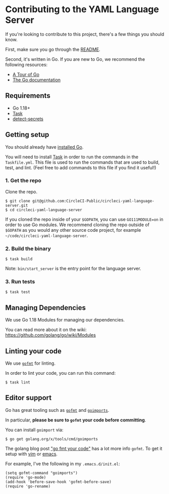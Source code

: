 # Contributing to the YAML Language Server

If you're looking to contribute to this project, there's a few things you should
know.

First, make sure you go through the [README](README.md).

Second, it's written in Go. If you are new to Go, we recommend the following
resources:

-   [A Tour of Go](https://tour.golang.org/welcome/1)
-   [The Go documentation](https://golang.org/doc/)

## Requirements

-   Go 1.18+
-   [Task](https://taskfile.dev/)
-   [detect-secrets](https://github.com/Yelp/detect-secrets)

## Getting setup

You should already have [installed Go](https://golang.org/doc/install).

You will need to install [Task](https://taskfile.dev/#/installation) in order to
run the commands in the `Taskfile.yml`. This file is used to run the commands
that are used to build, test, and lint. (Feel free to add commands to this file
if you find it useful!)

### 1. Get the repo

Clone the repo.

```
$ git clone git@github.com:CircleCI-Public/circleci-yaml-language-server.git
$ cd circleci-yaml-language-server
```

If you cloned the repo inside of your `$GOPATH`, you can use `GO111MODULE=on` in
order to use Go modules. We recommend cloning the repo outside of `$GOPATH` as
you would any other source code project, for example
`~/code/circleci-yaml-language-server`.

### 2. Build the binary

```
$ task build
```

Note: `bin/start_server` is the entry point for the language server.

### 3. Run tests

```
$ task test
```

## Managing Dependencies

We use Go 1.18 Modules for managing our dependencies.

You can read more about it on the wiki:
https://github.com/golang/go/wiki/Modules

## Linting your code

We use [`gofmt`](https://pkg.go.dev/cmd/gofmt) for linting.

In order to lint your code, you can run this command:

```
$ task lint
```

## Editor support

Go has great tooling such as [`gofmt`](https://golang.org/cmd/gofmt/) and
[`goimports`](https://godoc.org/golang.org/x/tools/cmd/goimports).

In particular, **please be sure to `gofmt` your code before committing**.

You can install `goimport` via:

```
$ go get golang.org/x/tools/cmd/goimports
```

The golang blog post
["go fmt your code"](https://blog.golang.org/go-fmt-your-code) has a lot more
info `gofmt`. To get it setup with [vim](https://github.com/fatih/vim-go) or
[emacs](https://github.com/dominikh/go-mode.el).

For example, I've the following in my `.emacs.d/init.el`:

```
(setq gofmt-command "goimports")
(require 'go-mode)
(add-hook 'before-save-hook 'gofmt-before-save)
(require 'go-rename)
```
